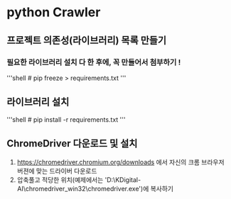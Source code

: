 # python Crawler

## 프로젝트 의존성(라이브러리) 목록 만들기
### 필요한 라이브러리 설치 다 한 후에, 꼭 만들어서 첨부하기 !
'''shell
    # pip freeze > requirements.txt
'''

## 라이브러리 설치
'''shell
    # pip install -r requirements.txt
'''

## ChromeDriver 다운로드 및 설치
1. https://chromedriver.chromium.org/downloads 에서 자신의 크롬 브라우저 버젼에 맞는 드라이버 다운로드
2. 압축풀고 적당한 위치(예제에서는 'D:\KDigital-AI\chromedriver_win32\chromedriver.exe')에 복사하기
